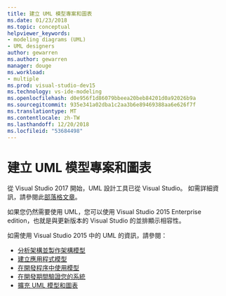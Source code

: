 ```yaml
---
title: 建立 UML 模型專案和圖表
ms.date: 01/23/2018
ms.topic: conceptual
helpviewer_keywords:
- modeling diagrams (UML)
- UML designers
author: gewarren
ms.author: gewarren
manager: douge
ms.workload:
- multiple
ms.prod: visual-studio-dev15
ms.technology: vs-ide-modeling
ms.openlocfilehash: d0e956f1d86079bbeea20beb84201d0a92026b9a
ms.sourcegitcommit: 935e341a02dba1c2aa3b6e89469388aa6e626f7f
ms.translationtype: MT
ms.contentlocale: zh-TW
ms.lasthandoff: 12/20/2018
ms.locfileid: "53684498"
---
```

# <a name="create-uml-modeling-projects-and-diagrams"></a>建立 UML 模型專案和圖表

從 Visual Studio 2017 開始，UML 設計工具已從 Visual Studio。 如需詳細資訊，請參閱此[部落格文章](https://blogs.msdn.microsoft.com/devops/2016/10/14/uml-designers-have-been-removed-layer-designer-now-supports-live-architectural-analysis/)。

如果您仍然需要使用 UML，您可以使用 Visual Studio 2015 Enterprise edition，也就是與更新版本的 Visual Studio 的並排顯示相容性。

如需使用 Visual Studio 2015 中的 UML 的資訊，請參閱：

* [分析架構並製作架構模型](analyze-and-model-your-architecture.md)
* [建立應用程式模型](create-models-for-your-app.md)
* [在開發程序中使用模型](use-models-in-your-development-process.md)
* [在開發期間驗證您的系統](validate-your-system-during-development.md)
* [擴充 UML 模型和圖表](create-uml-modeling-projects-and-diagrams.md)
